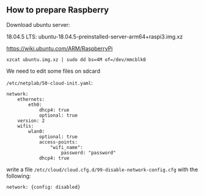 ## How to prepare Raspberry 

Download ubuntu server:

18.04.5 LTS: ubuntu-18.04.5-preinstalled-server-arm64+raspi3.img.xz

https://wiki.ubuntu.com/ARM/RaspberryPi

`xzcat ubuntu.img.xz | sudo dd bs=4M of=/dev/mmcblk0`

We need to edit some files on sdcard

`/etc/netplab/50-cloud-init.yaml`:
```
network:
    ethernets:
        eth0:
            dhcp4: true
            optional: true
    version: 2
    wifis:
        wlan0:
            optional: true
            access-points:
                "wifi_name":
                    password: "password"
            dhcp4: true
```

write a file `/etc/cloud/cloud.cfg.d/99-disable-network-config.cfg` with the following:

`network: {config: disabled}`


